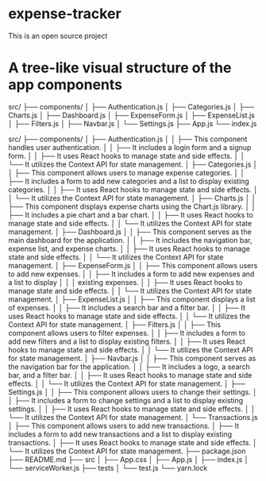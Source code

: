 # expense-tracker
This is an open source project

# A tree-like visual structure of the app components

src/
├── components/
│   ├── Authentication.js
│   ├── Categories.js
│   ├── Charts.js
│   ├── Dashboard.js
│   ├── ExpenseForm.js
│   ├── ExpenseList.js
│   ├── Filters.js
│   ├── Navbar.js
│   └── Settings.js
├── App.js
└── index.js



src/
├── components/
│   ├── Authentication.js
│   │   ├── This component handles user authentication.
│   │   ├── It includes a login form and a signup form.
│   │   ├── It uses React hooks to manage state and side effects.
│   │   └── It utilizes the Context API for state management.
│   ├── Categories.js
│   │   ├── This component allows users to manage expense categories.
│   │   ├── It includes a form to add new categories and a list to display existing categories.
│   │   ├── It uses React hooks to manage state and side effects.
│   │   └── It utilizes the Context API for state management.
│   ├── Charts.js
│   │   ├── This component displays expense charts using the Chart.js library.
│   │   ├── It includes a pie chart and a bar chart.
│   │   ├── It uses React hooks to manage state and side effects.
│   │   └── It utilizes the Context API for state management.
│   ├── Dashboard.js
│   │   ├── This component serves as the main dashboard for the application.
│   │   ├── It includes the navigation bar, expense list, and expense charts.
│   │   ├── It uses React hooks to manage state and side effects.
│   │   └── It utilizes the Context API for state management.
│   ├── ExpenseForm.js
│   │   ├── This component allows users to add new expenses.
│   │   ├── It includes a form to add new expenses and a list to display
│   │   │   existing expenses.
│   │   ├── It uses React hooks to manage state and side effects.
│   │   └── It utilizes the Context API for state management.
│   ├── ExpenseList.js
│   │   ├── This component displays a list of expenses.
│   │   ├── It includes a search bar and a filter bar.
│   │   ├── It uses React hooks to manage state and side effects.
│   │   └── It utilizes the Context API for state management.
│   ├── Filters.js
│   │   ├── This component allows users to filter expenses.
│   │   ├── It includes a form to add new filters and a list to display existing filters.
│   │   ├── It uses React hooks to manage state and side effects.
│   │   └── It utilizes the Context API for state management.
│   ├── Navbar.js
│   │   ├── This component serves as the navigation bar for the application.
│   │   ├── It includes a logo, a search bar, and a filter bar.
│   │   ├── It uses React hooks to manage state and side effects.
│   │   └── It utilizes the Context API for state management.
│   ├── Settings.js
│   │   ├── This component allows users to change their settings.
│   │   ├── It includes a form to change settings and a list to display existing settings.
│   │   ├── It uses React hooks to manage state and side effects.
│   │   └── It utilizes the Context API for state management.
│   └── Transactions.js
│       ├── This component allows users to add new transactions.
│       ├── It includes a form to add new transactions and a list to display existing transactions.
│       ├── It uses React hooks to manage state and side effects.
│       └── It utilizes the Context API for state management.
├── package.json
├── README.md
├── src
│   ├── App.css
│   ├── App.js
│   ├── index.js
│   └── serviceWorker.js
├── tests
│   └── test.js
└── yarn.lock
